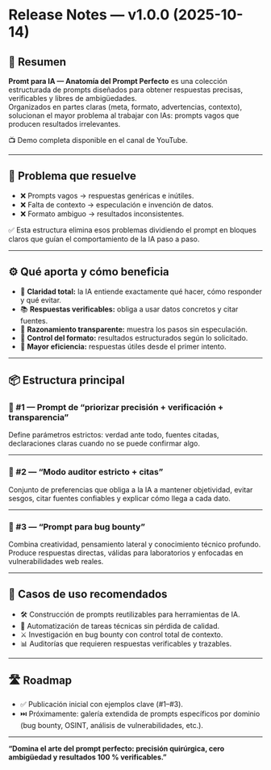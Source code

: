 # Release Notes — v1.0.0 (2025-10-14)

## 🧠 Resumen
**Promt para IA — Anatomía del Prompt Perfecto** es una colección estructurada de prompts diseñados para obtener respuestas precisas, verificables y libres de ambigüedades.  
Organizados en partes claras (meta, formato, advertencias, contexto), solucionan el mayor problema al trabajar con IAs: prompts vagos que producen resultados irrelevantes.

📺 Demo completa disponible en el canal de YouTube.

---

## 🧪 Problema que resuelve
- ❌ Prompts vagos → respuestas genéricas e inútiles.  
- ❌ Falta de contexto → especulación e invención de datos.  
- ❌ Formato ambiguo → resultados inconsistentes.  

✅ Esta estructura elimina esos problemas dividiendo el prompt en bloques claros que guían el comportamiento de la IA paso a paso.

---

## ⚙️ Qué aporta y cómo beneficia
- 📏 **Claridad total:** la IA entiende exactamente qué hacer, cómo responder y qué evitar.
- 📚 **Respuestas verificables:** obliga a usar datos concretos y citar fuentes.
- 🧠 **Razonamiento transparente:** muestra los pasos sin especulación.
- 🧪 **Control del formato:** resultados estructurados según lo solicitado.
- 🚀 **Mayor eficiencia:** respuestas útiles desde el primer intento.

---

## 📦 Estructura principal

### 🧠 #1 — Prompt de “priorizar precisión + verificación + transparencia”
Define parámetros estrictos: verdad ante todo, fuentes citadas, declaraciones claras cuando no se puede confirmar algo.

---

### 🧠 #2 — “Modo auditor estricto + citas”
Conjunto de preferencias que obliga a la IA a mantener objetividad, evitar sesgos, citar fuentes confiables y explicar cómo llega a cada dato.

---

### 🧠 #3 — “Prompt para bug bounty”
Combina creatividad, pensamiento lateral y conocimiento técnico profundo. Produce respuestas directas, válidas para laboratorios y enfocadas en vulnerabilidades web reales.

---

## 🧪 Casos de uso recomendados
- 🛠️ Construcción de prompts reutilizables para herramientas de IA.  
- 🧠 Automatización de tareas técnicas sin pérdida de calidad.  
- ⚔️ Investigación en bug bounty con control total de contexto.  
- 📊 Auditorías que requieren respuestas verificables y trazables.

---

## 🛣️ Roadmap
- ✅ Publicación inicial con ejemplos clave (#1–#3).
- ⏭️ Próximamente: galería extendida de prompts específicos por dominio (bug bounty, OSINT, análisis de vulnerabilidades, etc.).

---

**“Domina el arte del prompt perfecto: precisión quirúrgica, cero ambigüedad y resultados 100 % verificables.”**

